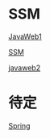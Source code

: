 # SSM
[JavaWeb1](https://www.bilibili.com/video/BV1Qf4y1T7Hx/?spm_id_from=333.337.search-card.all.click&vd_source=c65196c22fdd3605640aeccf1b3b4a0e)


[SSM](https://www.bilibili.com/video/BV1Fi4y1S7ix?vd_source=5dfa71907205049cdae354e07698ac6a)


[javaweb2](https://www.bilibili.com/video/BV1m84y1w7Tb/?spm_id_from=333.976.0.0&vd_source=c65196c22fdd3605640aeccf1b3b4a0e)

# 待定
[Spring](https://www.bilibili.com/video/BV1P44y1N7QG?vd_source=5dfa71907205049cdae354e07698ac6a)
